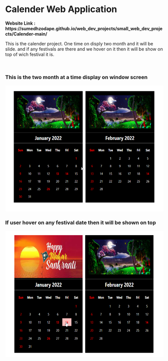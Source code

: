 <h1>Calender Web Application</h1>
<strong>Website Link : https://sumedhzodape.github.io/web_dev_projects/small_web_dev_projects/Calender-main/</strong>
<br>
<p>This is the calender project. One time on disply two month and it will be slide. and if any festivals are there and we hover on it then it will be show on top of wich festival it is. </p>
<br>
<h3>This is the two month at a time display on window screen</h3>
<img src="./project-images/calender1.png" height="400px"/>

<h3>If user hover on any festival date then it will be shown on top</h3>
<img src="./project-images/calender2.png" height="400px"/>
